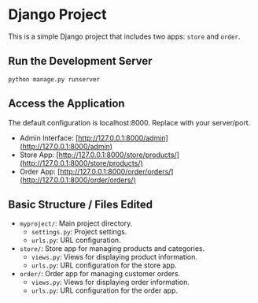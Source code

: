 # Django Project

This is a simple Django project that includes two apps: `store` and `order`.
   
## Run the Development Server
   
```python manage.py runserver```
   
## Access the Application

The default configuration is localhost:8000. Replace with your server/port.
   - Admin Interface: [http://127.0.0.1:8000/admin](http://127.0.0.1:8000/admin)
   - Store App: [http://127.0.0.1:8000/store/products/](http://127.0.0.1:8000/store/products/)
   - Order App: [http://127.0.0.1:8000/order/orders/](http://127.0.0.1:8000/order/orders/)

## Basic Structure / Files Edited
- `myproject/`: Main project directory.
  - `settings.py`: Project settings.
  - `urls.py`: URL configuration.
- `store/`: Store app for managing products and categories.
  - `views.py`: Views for displaying product information.
  - `urls.py`: URL configuration for the store app.
- `order/`: Order app for managing customer orders.
  - `views.py`: Views for displaying order information.
  - `urls.py`: URL configuration for the order app.
